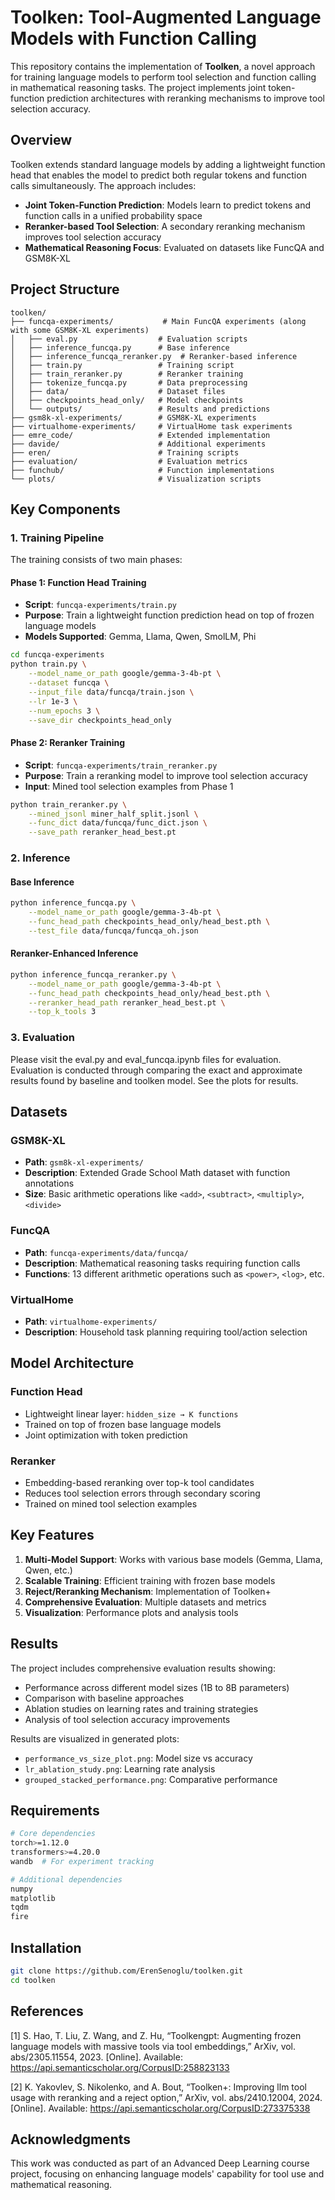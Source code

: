 # Toolken: Tool-Augmented Language Models with Function Calling

This repository contains the implementation of **Toolken**, a novel approach for training language models to perform tool selection and function calling in mathematical reasoning tasks. The project implements joint token-function prediction architectures with reranking mechanisms to improve tool selection accuracy.

## Overview

Toolken extends standard language models by adding a lightweight function head that enables the model to predict both regular tokens and function calls simultaneously. The approach includes:

- **Joint Token-Function Prediction**: Models learn to predict tokens and function calls in a unified probability space
- **Reranker-based Tool Selection**: A secondary reranking mechanism improves tool selection accuracy
- **Mathematical Reasoning Focus**: Evaluated on datasets like FuncQA and GSM8K-XL

## Project Structure

```
toolken/
├── funcqa-experiments/           # Main FuncQA experiments (along with some GSM8K-XL experiments)
│   ├── eval.py                  # Evaluation scripts
│   ├── inference_funcqa.py      # Base inference
│   ├── inference_funcqa_reranker.py  # Reranker-based inference
│   ├── train.py                 # Training script
│   ├── train_reranker.py        # Reranker training
│   ├── tokenize_funcqa.py       # Data preprocessing
│   ├── data/                    # Dataset files
│   ├── checkpoints_head_only/   # Model checkpoints
│   └── outputs/                 # Results and predictions
├── gsm8k-xl-experiments/        # GSM8K-XL experiments
├── virtualhome-experiments/     # VirtualHome task experiments
├── emre_code/                   # Extended implementation
├── davide/                      # Additional experiments
├── eren/                        # Training scripts
├── evaluation/                  # Evaluation metrics
├── funchub/                     # Function implementations
└── plots/                       # Visualization scripts
```

## Key Components

### 1. Training Pipeline

The training consists of two main phases:

#### Phase 1: Function Head Training
- **Script**: `funcqa-experiments/train.py`
- **Purpose**: Train a lightweight function prediction head on top of frozen language models
- **Models Supported**: Gemma, Llama, Qwen, SmolLM, Phi

```bash
cd funcqa-experiments
python train.py \
    --model_name_or_path google/gemma-3-4b-pt \
    --dataset funcqa \
    --input_file data/funcqa/train.json \
    --lr 1e-3 \
    --num_epochs 3 \
    --save_dir checkpoints_head_only
```

#### Phase 2: Reranker Training
- **Script**: `funcqa-experiments/train_reranker.py`
- **Purpose**: Train a reranking model to improve tool selection accuracy
- **Input**: Mined tool selection examples from Phase 1

```bash
python train_reranker.py \
    --mined_jsonl miner_half_split.jsonl \
    --func_dict data/funcqa/func_dict.json \
    --save_path reranker_head_best.pt
```

### 2. Inference

#### Base Inference
```bash
python inference_funcqa.py \
    --model_name_or_path google/gemma-3-4b-pt \
    --func_head_path checkpoints_head_only/head_best.pth \
    --test_file data/funcqa/funcqa_oh.json
```

#### Reranker-Enhanced Inference
```bash
python inference_funcqa_reranker.py \
    --model_name_or_path google/gemma-3-4b-pt \
    --func_head_path checkpoints_head_only/head_best.pth \
    --reranker_head_path reranker_head_best.pt \
    --top_k_tools 3
```

### 3. Evaluation

Please visit the eval.py and eval_funcqa.ipynb files for evaluation. Evaluation is conducted through comparing the exact and approximate results found by baseline and toolken model. See the plots for results.

## Datasets

### GSM8K-XL
- **Path**: `gsm8k-xl-experiments/`
- **Description**: Extended Grade School Math dataset with function annotations
- **Size**: Basic arithmetic operations like `<add>`, `<subtract>`, `<multiply>`, `<divide>`

### FuncQA
- **Path**: `funcqa-experiments/data/funcqa/`
- **Description**: Mathematical reasoning tasks requiring function calls
- **Functions**: 13 different arithmetic operations such as `<power>`, `<log>`, etc.

### VirtualHome
- **Path**: `virtualhome-experiments/`
- **Description**: Household task planning requiring tool/action selection

## Model Architecture

### Function Head
- Lightweight linear layer: `hidden_size → K functions`
- Trained on top of frozen base language models
- Joint optimization with token prediction

### Reranker
- Embedding-based reranking over top-k tool candidates
- Reduces tool selection errors through secondary scoring
- Trained on mined tool selection examples

## Key Features

1. **Multi-Model Support**: Works with various base models (Gemma, Llama, Qwen, etc.)
2. **Scalable Training**: Efficient training with frozen base models
3. **Reject/Reranking Mechanism**: Implementation of Toolken+
4. **Comprehensive Evaluation**: Multiple datasets and metrics
5. **Visualization**: Performance plots and analysis tools

## Results

The project includes comprehensive evaluation results showing:
- Performance across different model sizes (1B to 8B parameters)
- Comparison with baseline approaches
- Ablation studies on learning rates and training strategies
- Analysis of tool selection accuracy improvements

Results are visualized in generated plots:
- `performance_vs_size_plot.png`: Model size vs accuracy
- `lr_ablation_study.png`: Learning rate analysis
- `grouped_stacked_performance.png`: Comparative performance

## Requirements

```bash
# Core dependencies
torch>=1.12.0
transformers>=4.20.0
wandb  # For experiment tracking

# Additional dependencies
numpy
matplotlib
tqdm
fire
```

## Installation

```bash
git clone https://github.com/ErenSenoglu/toolken.git
cd toolken
```


## References

[1] S. Hao, T. Liu, Z. Wang, and Z. Hu, “Toolkengpt: Augmenting frozen language models with massive tools via tool embeddings,” ArXiv, vol.
abs/2305.11554, 2023. [Online]. Available: https://api.semanticscholar.org/CorpusID:258823133

[2] K. Yakovlev, S. Nikolenko, and A. Bout, “Toolken+: Improving llm tool usage with reranking and a reject option,” ArXiv, vol. abs/2410.12004, 2024.
[Online]. Available: https://api.semanticscholar.org/CorpusID:273375338

## Acknowledgments

This work was conducted as part of an Advanced Deep Learning course project, focusing on enhancing language models' capability for tool use and mathematical reasoning.